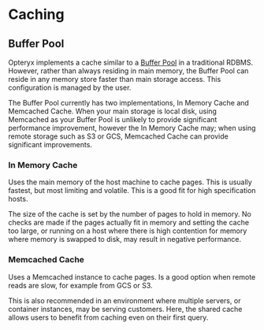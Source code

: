 # Caching

## Buffer Pool

Opteryx implements a cache similar to a [Buffer Pool](https://www.ibm.com/docs/en/db2/11.5?topic=databases-buffer-pools) in a traditional RDBMS. However, rather than always residing in main memory, the Buffer Pool can reside in any memory store faster than main storage access. This configuration is managed by the user.

The Buffer Pool currently has two implementations, In Memory Cache and Memcached Cache. When your main storage is local disk, using Memcached as your Buffer Pool is unlikely to provide significant performance improvement, however the In Memory Cache may; when using remote storage such as S3 or GCS, Memcached Cache can provide significant improvements.

### In Memory Cache

Uses the main memory of the host machine to cache pages. This is usually fastest, but most limiting and volatile. This is a good fit for high specification hosts.

The size of the cache is set by the number of pages to hold in memory. No checks are made if the pages actually fit in memory and setting the cache too large, or running on a host where there is high contention for memory where memory is swapped to disk, may result in negative performance.

### Memcached Cache

Uses a Memcached instance to cache pages. Is a good option when remote reads are slow, for example from GCS or S3.

This is also recommended in an environment where multiple servers, or container instances, may be serving customers. Here, the shared cache allows users to benefit from caching even on their first query.
